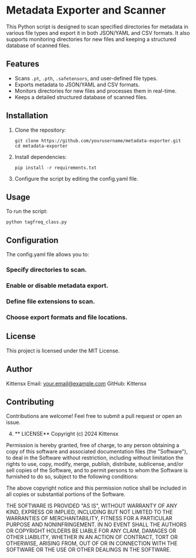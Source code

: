 # Metadata Exporter and Scanner

This Python script is designed to scan specified directories for metadata in various file types and export it in both JSON/YAML and CSV formats. It also supports monitoring directories for new files and keeping a structured database of scanned files.

## Features
- Scans `.pt`, `.pth`, `.safetensors`, and user-defined file types.
- Exports metadata to JSON/YAML and CSV formats.
- Monitors directories for new files and processes them in real-time.
- Keeps a detailed structured database of scanned files.

## Installation
1. Clone the repository:
   ```
   git clone https://github.com/yourusername/metadata-exporter.git
   cd metadata-exporter
   ```
2. Install dependencies:
   ```
   pip install -r requirements.txt
   ```
3. Configure the script by editing the config.yaml file.


## Usage
To run the script:

   ```
   python tagfreq_class.py
   ```

## Configuration
The config.yaml file allows you to:

### Specify directories to scan.
### Enable or disable metadata export.
### Define file extensions to scan.
### Choose export formats and file locations.

## License
This project is licensed under the MIT License.

## Author
Kittensx
Email: your.email@example.com
GitHub: Kittensx

## Contributing
Contributions are welcome! Feel free to submit a pull request or open an issue.

4. ** LICENSE**
Copyright (c) 2024 Kittensx

Permission is hereby granted, free of charge, to any person obtaining a copy
of this software and associated documentation files (the "Software"), to deal
in the Software without restriction, including without limitation the rights
to use, copy, modify, merge, publish, distribute, sublicense, and/or sell
copies of the Software, and to permit persons to whom the Software is
furnished to do so, subject to the following conditions:

The above copyright notice and this permission notice shall be included in all
copies or substantial portions of the Software.

THE SOFTWARE IS PROVIDED "AS IS", WITHOUT WARRANTY OF ANY KIND, EXPRESS OR
IMPLIED, INCLUDING BUT NOT LIMITED TO THE WARRANTIES OF MERCHANTABILITY,
FITNESS FOR A PARTICULAR PURPOSE AND NONINFRINGEMENT. IN NO EVENT SHALL THE
AUTHORS OR COPYRIGHT HOLDERS BE LIABLE FOR ANY CLAIM, DAMAGES OR OTHER
LIABILITY, WHETHER IN AN ACTION OF CONTRACT, TORT OR OTHERWISE, ARISING FROM,
OUT OF OR IN CONNECTION WITH THE SOFTWARE OR THE USE OR OTHER DEALINGS IN THE
SOFTWARE.
